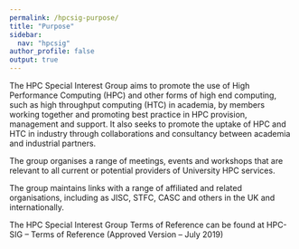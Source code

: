 ```yaml
---
permalink: /hpcsig-purpose/
title: "Purpose"
sidebar:
  nav: "hpcsig"
author_profile: false
output: true
---
```


The HPC Special Interest Group aims to promote the use of High Performance Computing (HPC) and other forms of high end computing, such as high throughput computing (HTC) in academia, by members working together and promoting best practice in HPC provision, management and support. It also seeks to promote the uptake of HPC and HTC in industry through collaborations and consultancy between academia and industrial partners.

The group organises a range of meetings, events and workshops that are relevant to all current or potential providers of University HPC services.

The group maintains links with a range of affiliated and related organisations, including as JISC, STFC, CASC and others in the UK and internationally.

The HPC Special Interest Group Terms of Reference can be found at HPC-SIG – Terms of Reference (Approved Version – July 2019)
